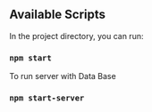 ## Available Scripts

In the project directory, you can run:

### `npm start`

To run server with Data Base

### `npm start-server`

